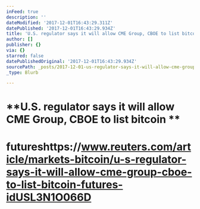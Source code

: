 ```yaml
---
inFeed: true
description: ''
dateModified: '2017-12-01T16:43:29.311Z'
datePublished: '2017-12-01T16:43:29.934Z'
title: 'U.S. regulator says it will allow CME Group, CBOE to list bitcoin '
author: []
publisher: {}
via: {}
starred: false
datePublishedOriginal: '2017-12-01T16:43:29.934Z'
sourcePath: _posts/2017-12-01-us-regulator-says-it-will-allow-cme-group-cboe-to-list-bi.md
_type: Blurb

---
```

# **U.S. regulator says it will allow CME Group, CBOE to list bitcoin **

# futureshttps://www.reuters.com/article/markets-bitcoin/u-s-regulator-says-it-will-allow-cme-group-cboe-to-list-bitcoin-futures-idUSL3N1O066D